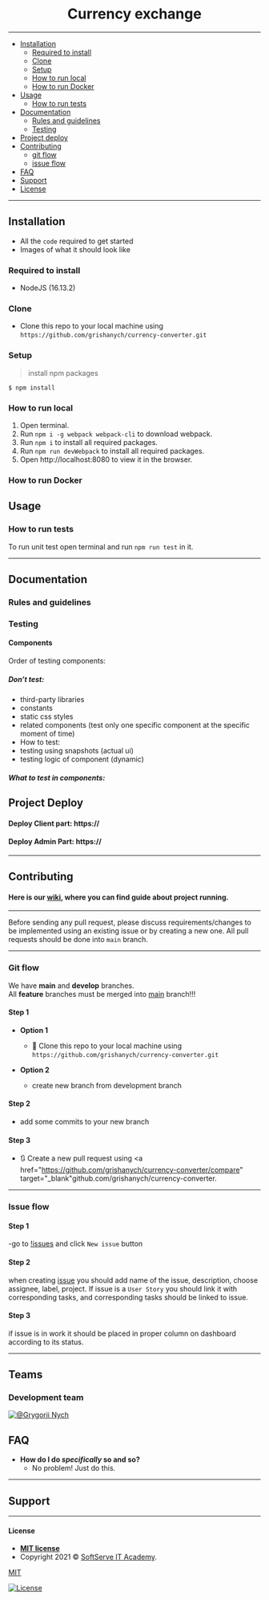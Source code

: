 <h1 align="center">Сurrency exchange </h1>


---
- [Installation](#installation)
  - [Required to install](#Required-to-install)
  - [Clone](#Clone)
  - [Setup](#Setup)
  - [How to run local](#How-to-run-local)
  - [How to run Docker](#How-to-run-Docker)
- [Usage](#Usage)
  - [How to run tests](#How-to-run-tests)
- [Documentation](#Documentation)
  - [Rules and guidelines](#Rules-and-guidelines)
  - [Testing](#Testing)
- [Project deploy](#project-deploy)
- [Contributing](#contributing)
  - [git flow](#git-flow)
  - [issue flow](#git-flow)
- [FAQ](#faq)
- [Support](#support)
- [License](#license)

---

## Installation

- All the `code` required to get started
- Images of what it should look like

### Required to install

- NodeJS (16.13.2)

### Clone

- Clone this repo to your local machine using `https://github.com/grishanych/currency-converter.git`

### Setup

> install npm packages

```shell
$ npm install
```

### How to run local

1. Open terminal.
2. Run `npm i -g webpack webpack-cli` to download webpack.
3. Run `npm i` to install all required packages.
4. Run `npm run devWebpack` to install all required packages.
5. Open http://localhost:8080 to view it in the browser.



### How to run Docker

## Usage

### How to run tests

To run unit test open terminal and run `npm run test` in it.

---

## Documentation

### Rules and guidelines



### Testing

#### Components

Order of testing components:


##### Don’t test:

- third-party libraries
- constants
- static css styles
- related components (test only one specific component at the specific moment of time)
- How to test:
- testing using snapshots (actual ui)
- testing logic of component (dynamic)


##### What to test in components:





## Project Deploy

#### Deploy Сlient part: https://

#### Deploy Admin Part: https://

---

## Contributing

#### Here is our [wiki](https://), where you can find guide about project running.

---

Before sending any pull request, please discuss requirements/changes to be implemented using an existing issue or by creating a new one. All pull requests should be done into `main` branch.


---

### Git flow

We have **main** and **develop** branches.  
All **feature** branches must be merged into [main](https://github.com/grishanych/currency-converter/tree/develop) branch!!!


#### Step 1

- **Option 1**

  - 👯 Clone this repo to your local machine using `https://github.com/grishanych/currency-converter.git`

- **Option 2**

  - create new branch from development branch

#### Step 2

- add some commits to your new branch

#### Step 3

- 🔃 Create a new pull request using <a href="https://github.com/grishanych/currency-converter/compare" target="_blank"github.com/grishanych/currency-converter</a>.

---

### Issue flow

#### Step 1

-go to [!issues](https://github.com/grishanych/currency-converter/issues) and click `New issue` button

#### Step 2

when creating [issue](https://github.com/grishanych/currency-converter/issues/new) you should add name of the issue, description, choose assignee, label, project. If issue is a `User Story` you should link it with corresponding tasks, and corresponding tasks should be linked to issue.

#### Step 3

if issue is in work it should be placed in proper column on dashboard according to its status.

---

## Teams

### Development team
[![@Grygorii Nych](https://avatars.githubusercontent.com/u/32013116?s=100&v=4)](https://github.com/grishanych)

## FAQ

- **How do I do _specifically_ so and so?**
  - No problem! Just do this.

---

## Support

---

#### License

- **[MIT license](http://opensource.org/licenses/mit-license.php)**
- Copyright 2021 © <a href="https://softserve.academy/" target="_blank"> SoftServe IT Academy</a>.

[MIT](https://choosealicense.com/licenses/mit/)

[![License](http://img.shields.io/:license-mit-blue.svg?style=flat-square)](http://badges.mit-license.org)



